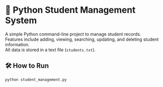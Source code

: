 # 🧮 Python Student Management System

A simple Python command-line project to manage student records.  
Features include adding, viewing, searching, updating, and deleting student information.  
All data is stored in a text file (`students.txt`).

## 🛠 How to Run
```bash
python student_management.py
